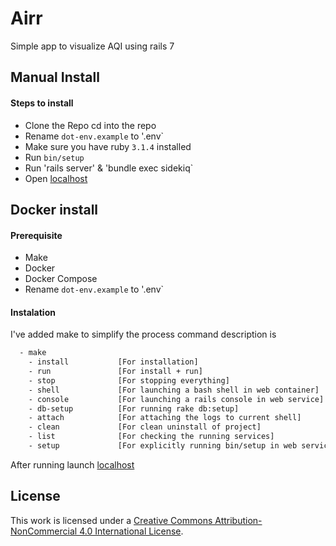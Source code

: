 # Airr
Simple app to visualize AQI using rails 7

## Manual Install
  #### Steps to install
  - Clone the Repo cd into the repo
  - Rename `dot-env.example` to '.env`
  - Make sure you have ruby `3.1.4` installed
  - Run `bin/setup`
  - Run 'rails server' & 'bundle exec sidekiq`
  - Open [localhost](http://0.0.0.0:3000)

## Docker install
  #### Prerequisite
  - Make
  - Docker
  - Docker Compose
  - Rename `dot-env.example` to '.env`

#### Instalation
I've added make to simplify the process command description is
  ```bash
    - make
      - install           [For installation]
      - run               [For install + run]
      - stop              [For stopping everything]
      - shell             [For launching a bash shell in web container]
      - console           [For launching a rails console in web service]
      - db-setup          [For running rake db:setup]
      - attach            [For attaching the logs to current shell]
      - clean             [For clean uninstall of project]
      - list              [For checking the running services]
      - setup             [For explicitly running bin/setup in web service]
  ```

After running launch
  [localhost](http://0.0.0.0:3000)

## License

This work is licensed under a [Creative Commons Attribution-NonCommercial 4.0 International License](http://creativecommons.org/licenses/by-nc/4.0/).
